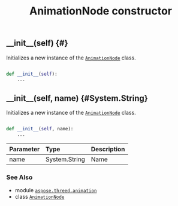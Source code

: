 ﻿---
title: AnimationNode constructor
second_title: Aspose.3D for Python via .NET API References
description: 
type: docs
weight: 10
url: /python-net/aspose.threed.animation/animationnode/__init__/
is_root: false
---

## \_\_init\_\_(self) {#}

Initializes a new instance of the [`AnimationNode`](/3d/python-net/aspose.threed.animation/animationnode) class.



```python

def __init__(self):
    ...
```




## \_\_init\_\_(self, name) {#System.String}

Initializes a new instance of the [`AnimationNode`](/3d/python-net/aspose.threed.animation/animationnode) class.



```python

def __init__(self, name):
    ...
```


| Parameter | Type | Description |
| :- | :- | :- |
| name | System.String | Name |



### See Also
* module [`aspose.threed.animation`](../../)
* class [`AnimationNode`](/3d/python-net/aspose.threed.animation/animationnode)
